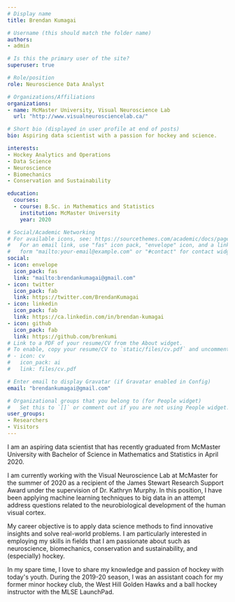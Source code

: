 ```yaml
---
# Display name
title: Brendan Kumagai

# Username (this should match the folder name)
authors:
- admin

# Is this the primary user of the site?
superuser: true

# Role/position
role: Neuroscience Data Analyst

# Organizations/Affiliations
organizations:
- name: McMaster University, Visual Neuroscience Lab
  url: "http://www.visualneurosciencelab.ca/"

# Short bio (displayed in user profile at end of posts)
bio: Aspiring data scientist with a passion for hockey and science.

interests:
- Hockey Analytics and Operations
- Data Science
- Neuroscience
- Biomechanics
- Conservation and Sustainability

education:
  courses:
  - course: B.Sc. in Mathematics and Statistics
    institution: McMaster University
    year: 2020

# Social/Academic Networking
# For available icons, see: https://sourcethemes.com/academic/docs/page-builder/#icons
#   For an email link, use "fas" icon pack, "envelope" icon, and a link in the
#   form "mailto:your-email@example.com" or "#contact" for contact widget.
social:
- icon: envelope
  icon_pack: fas
  link: "mailto:brendankumagai@gmail.com"
- icon: twitter
  icon_pack: fab
  link: https://twitter.com/BrendanKumagai
- icon: linkedin
  icon_pack: fab
  link: https://ca.linkedin.com/in/brendan-kumagai
- icon: github
  icon_pack: fab
  link: https://github.com/brenkumi
# Link to a PDF of your resume/CV from the About widget.
# To enable, copy your resume/CV to `static/files/cv.pdf` and uncomment the lines below.
# - icon: cv
#   icon_pack: ai
#   link: files/cv.pdf

# Enter email to display Gravatar (if Gravatar enabled in Config)
email: "brendankumagai@gmail.com"

# Organizational groups that you belong to (for People widget)
#   Set this to `[]` or comment out if you are not using People widget.
user_groups:
- Researchers
- Visitors
---
```


I am an aspiring data scientist that has recently graduated from McMaster University with Bachelor of Science in Mathematics and Statistics in April 2020. 

I am currently working with the Visual Neuroscience Lab at McMaster for the summer of 2020 as a recipient of the James Stewart Research Support Award under the supervision of Dr. Kathryn Murphy. In this position, I have been applying machine learning techniques to big data in an attempt address questions related to the neurobiological development of the human visual cortex.

My career objective is to apply data science methods to find innovative insights and solve real-world problems. I am particularly interested in employing my skills in fields that I am passionate about such as neuroscience, biomechanics, conservation and sustainability, and (especially) hockey.

In my spare time, I love to share my knowledge and passion of hockey with today's youth. During the 2019-20 season, I was an assistant coach for my former minor hockey club, the West Hill Golden Hawks and a ball hockey instructor with the MLSE LaunchPad.
